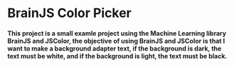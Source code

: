 # BrainJS Color Picker

#### This project is a small examle project using the Machine Learning library BrainJS and JSColor, the objective of using BrainJS and JSColor is that I want to make a background adapter text, if the background is dark, the text must be white, and if the background is light, the text must be black.
